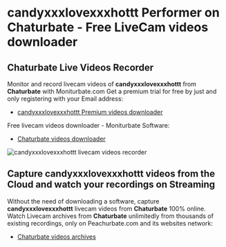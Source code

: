 # candyxxxlovexxxhottt Performer on Chaturbate - Free LiveCam videos downloader

## Chaturbate Live Videos Recorder

Monitor and record livecam videos of **candyxxxlovexxxhottt** from **Chaturbate** with Moniturbate.com
Get a premium trial for free by just and only registering with your Email address:
* [candyxxxlovexxxhottt Premium videos downloader](https://moniturbate.com/request-demo-licence-key.html)

Free livecam videos downloader - Moniturbate Software:
* [Chaturbate videos downloader](https://moniturbate.com/moniturbate-download-software.html)

![candyxxxlovexxxhottt livecam videos recorder](https://peachurnet.com/templates/moniturbate-software.png)


## Capture candyxxxlovexxxhottt videos from the Cloud and watch your recordings on Streaming

Without the need of downloading a software, capture **candyxxxlovexxxhottt** livecam videos from **Chaturbate** 100% online.
Watch Livecam archives from **Chaturbate** unlimitedly from thousands of existing recordings, only on Peachurbate.com and its websites network:
* [Chaturbate videos archives](https://peachurnet.com/)